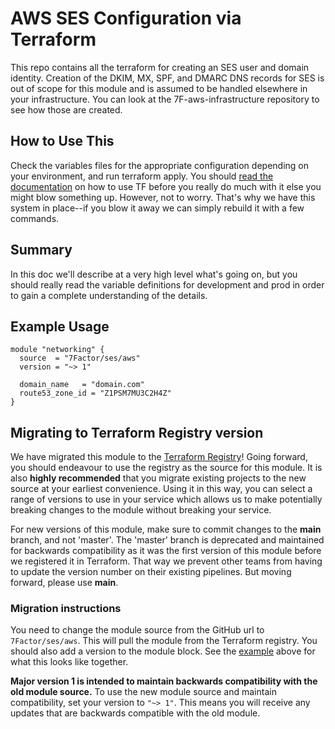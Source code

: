 # AWS SES Configuration via Terraform

This repo contains all the terraform for creating an SES user and domain identity. Creation of the DKIM, MX, SPF, and DMARC DNS records for SES is out of scope for this module and is assumed to be handled elsewhere in your infrastructure. You can look at the 7F-aws-infrastructure repository to see how those are created.

## How to Use This

Check the variables files for the appropriate configuration depending on your
environment, and run terraform apply. You should
[read the documentation](https://www.terraform.io/docs/configuration/index.html)
on how to use TF before you really do much with it else you might blow something
up. However, not to worry. That's why we have this system in place--if you blow
it away we can simply rebuild it with a few commands.

## Summary

In this doc we'll describe at a very high level what's going on, but you should
really read the variable definitions for development and prod in order to gain
a complete understanding of the details.

## Example Usage

```hcl-terraform
module "networking" {
  source  = "7Factor/ses/aws"
  version = "~> 1"

  domain_name   = "domain.com"
  route53_zone_id = "Z1PSM7MU3C2H4Z"
}
```

## Migrating to Terraform Registry version

We have migrated this module to the 
[Terraform Registry](https://registry.terraform.io/modules/7Factor/ses/aws/latest)! Going forward, you should
endeavour to use the registry as the source for this module. It is also **highly recommended** that you migrate existing
projects to the new source at your earliest convenience. Using it in this way, you can select a range of versions to use
in your service which allows us to make potentially breaking changes to the module without breaking your service.

For new versions of this module, make sure to commit changes to the **main** branch, and not 'master'. The 'master' branch is deprecated and maintained for backwards compatibility as it was the first version of this module before we registered it in Terraform. That way we prevent other teams from having to update the version number on their existing pipelines. But moving forward, please use **main**.

### Migration instructions

You need to change the module source from the GitHub url to `7Factor/ses/aws`. This will pull the module from
the Terraform registry. You should also add a version to the module block. See the [example](#example-usage) above for
what this looks like together.

**Major version 1 is intended to maintain backwards compatibility with the old module source.** To use the new module
source and maintain compatibility, set your version to `"~> 1"`. This means you will receive any updates that are
backwards compatible with the old module. 
